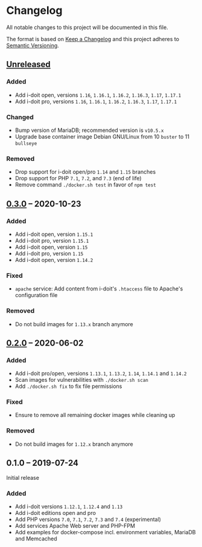 # Changelog

All notable changes to this project will be documented in this file.

The format is based on [Keep a Changelog](https://keepachangelog.com/en/1.0.0/)
and this project adheres to [Semantic Versioning](https://semver.org/spec/v2.0.0.html).

## [Unreleased][]

### Added

-   Add i-doit open, versions `1.16`, `1.16.1`, `1.16.2`, `1.16.3`, `1.17`, `1.17.1`
-   Add i-doit pro, versions `1.16`, `1.16.1`, `1.16.2`, `1.16.3`, `1.17`, `1.17.1`

### Changed

-   Bump version of MariaDB; recommended version is `v10.5.x`
-   Upgrade base container image Debian GNU/Linux from 10 `buster` to 11 `bullseye`

### Removed

-   Drop support for i-doit open/pro `1.14` and `1.15` branches
-   Drop support for PHP `7.1`, `7.2`, and `7.3` (end of life)
-   Remove command `./docker.sh test` in favor of `npm test`

## [0.3.0][] – 2020-10-23

### Added

-   Add i-doit open, version `1.15.1`
-   Add i-doit pro, version `1.15.1`
-   Add i-doit open, version `1.15`
-   Add i-doit pro, version `1.15`
-   Add i-doit open, version `1.14.2`

### Fixed

-   `apache` service: Add content from i-doit's `.htaccess` file to Apache's configuration file

### Removed

-   Do not build images for `1.13.x` branch anymore

## [0.2.0][] – 2020-06-02

### Added

-   Add i-doit pro/open, versions `1.13.1`, `1.13.2`, `1.14`, `1.14.1` and `1.14.2`
-   Scan images for vulnerabilities with `./docker.sh scan`
-   Add `./docker.sh fix` to fix file permissions

### Fixed

-   Ensure to remove all remaining docker images while cleaning up

### Removed

-   Do not build images for `1.12.x` branch anymore

## 0.1.0 – 2019-07-24

Initial release

### Added

-   Add i-doit versions `1.12.1`, `1.12.4` and `1.13`
-   Add i-doit editions open and pro
-   Add PHP versions `7.0`, `7.1`, `7.2`, `7.3` and `7.4` (experimental)
-   Add services Apache Web server and PHP-FPM
-   Add examples for docker-compose incl. environment variables, MariaDB and Memcached

[Unreleased]: https://github.com/bheisig/i-doit-docker/compare/v0.3.0...HEAD
[0.3.0]: https://github.com/bheisig/i-doit-docker/compare/v0.2.0...v0.3.0
[0.2.0]: https://github.com/bheisig/i-doit-docker/compare/v0.1.0...v0.2.0

